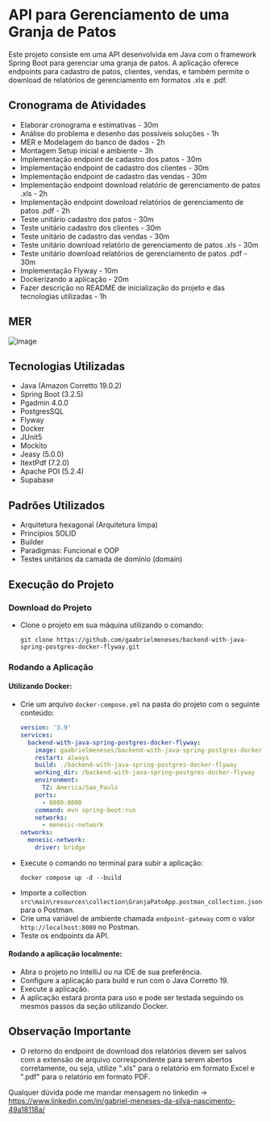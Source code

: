 # API para Gerenciamento de uma Granja de Patos

Este projeto consiste em uma API desenvolvida em Java com o framework Spring Boot para gerenciar uma granja de patos. A aplicação oferece endpoints para cadastro de patos, clientes, vendas, e também permite o download de relatórios de gerenciamento em formatos .xls e .pdf.

## Cronograma de Atividades

- Elaborar cronograma e estimativas - 30m
- Análise do problema e desenho das possíveis soluções - 1h
- MER e Modelagem do banco de dados - 2h
- Montagem Setup inicial e ambiente - 3h
- Implementação endpoint de cadastro dos patos - 30m
- Implementação endpoint de cadastro dos clientes - 30m
- Implementação endpoint de cadastro das vendas - 30m
- Implementação endpoint download relatório de gerenciamento de patos .xls - 2h
- Implementação endpoint download relatórios de gerenciamento de patos .pdf - 2h
- Teste unitário cadastro dos patos - 30m
- Teste unitário cadastro dos clientes - 30m
- Teste unitário de cadastro das vendas - 30m
- Teste unitário download relatório de gerenciamento de patos .xls - 30m
- Teste unitário download relatórios de gerenciamento de patos .pdf - 30m
- Implementação Flyway - 10m
- Dockerizando a aplicação - 20m
- Fazer descrição no README de inicialização do projeto e das tecnologias utilizadas - 1h

## MER

![image](https://github.com/gaabrielmeneses/backend-with-java-spring-postgres-docker-flyway/assets/47134065/15edee5b-6d63-400b-b3d2-77189fb86e16)


## Tecnologias Utilizadas

- Java (Amazon Corretto 19.0.2)
- Spring Boot (3.2.5)
- Pgadmin 4.0.0
- PostgresSQL
- Flyway
- Docker
- JUnit5
- Mockito
- Jeasy (5.0.0)
- ItextPdf (7.2.0)
- Apache POI (5.2.4)
- Supabase

## Padrões Utilizados

- Arquitetura hexagonal (Arquitetura limpa)
- Princípios SOLID
- Builder
- Paradigmas: Funcional e OOP
- Testes unitários da camada de domínio (domain)

## Execução do Projeto

### Download do Projeto

- Clone o projeto em sua máquina utilizando o comando:
  ```
  git clone https://github.com/gaabrielmeneses/backend-with-java-spring-postgres-docker-flyway.git
  ```

### Rodando a Aplicação

#### Utilizando Docker:

- Crie um arquivo `docker-compose.yml` na pasta do projeto com o seguinte conteúdo:
  ```yaml
  version: '3.9'
  services:
    backend-with-java-spring-postgres-docker-flyway:
      image: gaabrielmeneses/backend-with-java-spring-postgres-docker-flyway
      restart: always
      build: ./backend-with-java-spring-postgres-docker-flyway
      working_dir: /backend-with-java-spring-postgres-docker-flyway
      environment:
        TZ: America/Sao_Paulo
      ports:
        - 8080:8080
      command: mvn spring-boot:run
      networks:
        - menesic-network
  networks:
    menesic-network:
      driver: bridge
  ```
- Execute o comando no terminal para subir a aplicação:
  ```
  docker compose up -d --build
  ```
- Importe a collection `src\main\resources\collection\GranjaPatoApp.postman_collection.json` para o Postman.
- Crie uma variável de ambiente chamada `endpoint-gateway` com o valor `http://localhost:8080` no Postman.
- Teste os endpoints da API.

#### Rodando a aplicação localmente:

- Abra o projeto no IntelliJ ou na IDE de sua preferência.
- Configure a aplicação para build e run com o Java Corretto 19.
- Execute a aplicação.
- A aplicação estará pronta para uso e pode ser testada seguindo os mesmos passos da seção utilizando Docker.
## Observação Importante

- O retorno do endpoint de download dos relatórios devem ser salvos com a extensão de arquivo correspondente para serem abertos corretamente, ou seja, utilize ".xls" para o relatório em formato Excel e ".pdf" para o relatório em formato PDF.

Qualquer dúvida pode me mandar mensagem no linkedin -> https://www.linkedin.com/in/gabriel-meneses-da-silva-nascimento-49a18118a/
